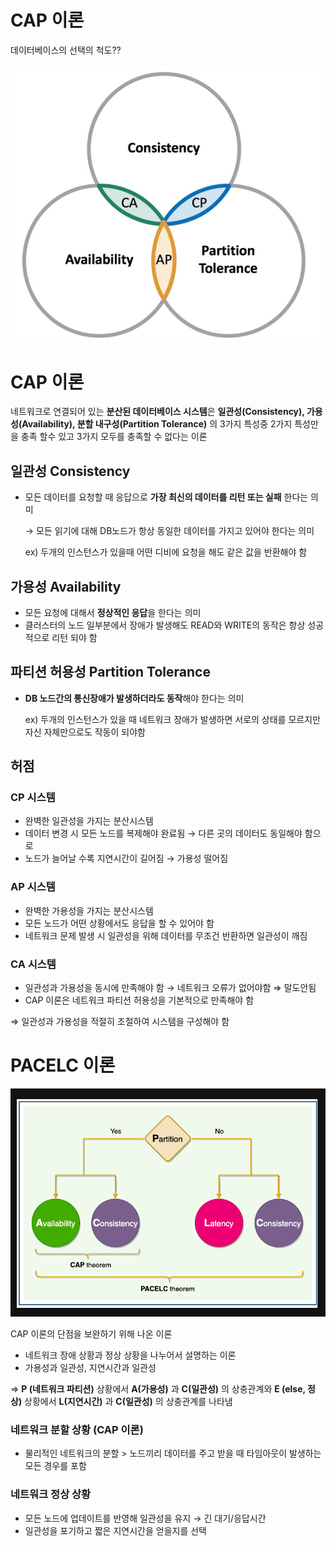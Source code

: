 # CAP 이론

데이터베이스의 선택의 척도??

![2](image/CAP1.jpg)

# CAP 이론

네트워크로 연결되어 있는 **분산된 데이터베이스 시스템**은 **일관성(Consistency), 가용성(Availability), 분할 내구성(Partition Tolerance)** 의 3가지 특성중 2가지 특성만을 충족 할수 있고 3가지 모두를 충족할 수 없다는 이론

## 일관성 Consistency

- 모든 데이터를 요청할 때 응답으로 **가장 최신의 데이터를 리턴 또는 실패** 한다는 의미
    
    → 모든 읽기에 대해 DB노드가 항상 동일한 데이터를 가지고 있어야 한다는 의미
    
    ex) 두개의 인스턴스가 있을때 어떤 디비에 요청을 해도 같은 값을 반환해야 함
    

## 가용성 Availability

- 모든 요청에 대해서 **정상적인 응답**을 한다는 의미
- 클러스터의 노드 일부분에서 장애가 발생해도 READ와 WRITE의 동작은 항상 성공적으로 리턴 되야 함

## 파티션 허용성 Partition Tolerance

- **DB 노드간의 통신장애가 발생하더라도 동작**해야 한다는 의미
    
    ex) 두개의 인스턴스가 있을 때 네트워크 장애가 발생하면 서로의 상태를 모르지만 자신 자체만으로도 작동이 되야함
    

## 허점

### CP 시스템

- 완벽한 일관성을 가지는 분산시스템
- 데이터 변경 시 모든 노드를 복제해야 완료됨 → 다른 곳의 데이터도 동일해야 함으로
- 노드가 늘어날 수록 지연시간이 길어짐 → 가용성 떨어짐

### AP 시스템

- 완벽한 가용성을 가지는 분산시스템
- 모든 노드가 어떤 상황에서도 응답을 할 수 있어야 함
- 네트워크 문제 발생 시 일관성을 위해 데이터를 무조건 반환하면 일관성이 깨짐

### CA 시스템

- 일관성과 가용성을 동시에 만족해야 함  → 네트워크 오류가 없어야함 ⇒ 말도안됨
- CAP 이론은 네트워크 파티션 허용성을 기본적으로 만족해야 함

⇒ 일관성과 가용성을 적절히 조절하여 시스템을 구성해야 함

# PACELC 이론

![3](image/CAP.png)

CAP 이론의 단점을 보완하기 위해 나온 이론

- 네트워크 장애 상황과 정상 상황을 나누어서 설명하는 이론
- 가용성과 일관성, 지연시간과 일관성

⇒ **P (네트워크 파티션)** 상황에서 **A(가용성)** 과 **C(일관성)** 의 상충관계와 **E (else, 정상)** 상황에서 **L(지연시간)** 과 **C(일관성)** 의 상충관계를 나타냄

### 네트워크 분할 상황 (CAP 이론)

- 물리적인 네트워크의 분할 > 노드끼리 데이터를 주고 받을 때 타임아웃이 발생하는 모든 경우를 포함

### 네트워크 정상 상황

- 모든 노드에 업데이트를 반영해 일관성을 유지 → 긴 대기/응답시간
- 일관성을 포기하고 짧은 지연시간을 얻을지를 선택